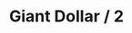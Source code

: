 ---
pid: MP26
title: Giant Dollar / 2
location_transcription: City Hall Courtyard
zipcode: '19143'
outside_phl: 
neighborhood: University City
age: '21'
age_range: 20-29
instagram: 
image_file_name: MP_26.jpg
proposal_transcription: After you build the statue, put little holes maybe next to
  the carved face. Make the face colorful like a real human. The holes would form
  a bench for kids. Interactive and adults to sit on while interacting buttons with
  the face. It's like they can hang out there on the statue. Also make water jets
  to shoot water in the summertime.
topic: Unknown
topic_summary: '0'
type: Interactive
keywords_other: 
credit: Dacia L. Clark-Nedo
image_labels: 
twitter: 
facebook: 
permalink: "/monuments/mp26/"
layout: item-page
---
